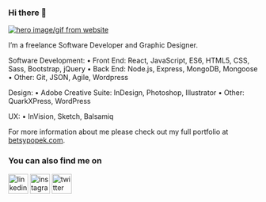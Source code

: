 ### Hi there 👋

<!--
**BPopek/BPopek** is a ✨ _special_ ✨ repository because its `README.md` (this file) appears on your GitHub profile.

Here are some ideas to get you started:

- 🔭 I’m currently working on ...
- 🌱 I’m currently learning ...
- 👯 I’m looking to collaborate on ...
- 🤔 I’m looking for help with ...
- 💬 Ask me about ...
- 📫 How to reach me: ...
- 😄 Pronouns: ...
- ⚡ Fun fact: ...
-->
[![hero image/gif from website](https://github.com/bpopek/bpopek/raw/master/assets/BP-welcome.gif)](https://www.betsypopek.com)


I’m a freelance Software Developer and Graphic Designer. 

Software Development:
• Front End: React, JavaScript, ES6, HTML5, CSS, Sass, Bootstrap, jQuery
• Back End: Node.js, Express, MongoDB, Mongoose
• Other: Git, JSON, Agile, Wordpress

Design:
• Adobe Creative Suite: InDesign, Photoshop, Illustrator
• Other: QuarkXPress, WordPress

UX: 
• InVision, Sketch, Balsamiq


For more information about me please check out my full portfolio at [betsypopek.com](https://www.betsypopek.com/).
### You can also find me on
[<img src='https://cdn.jsdelivr.net/npm/simple-icons@3.0.1/icons/linkedin.svg' alt='linkedin' height='40'>](https://www.linkedin.com/in/betsypopek/)  [<img src='https://cdn.jsdelivr.net/npm/simple-icons@3.0.1/icons/instagram.svg' alt='instagram' height='40'>](https://www.instagram.com/betsypopek//)  [<img src='https://cdn.jsdelivr.net/npm/simple-icons@3.0.1/icons/twitter.svg' alt='twitter' height='40'>](https://twitter.com/BetsyUtah)

